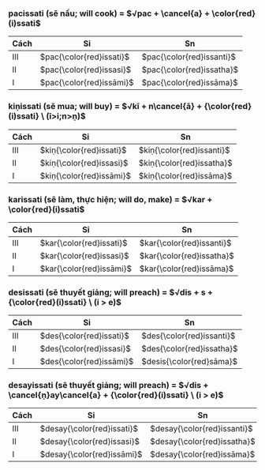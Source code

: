 ### $\textbf{pacissati}$ (sẽ nấu; will cook) = $√pac + \cancel{a} + \color{red}(i)ssati$

| Cách | Si                       | Sn                        |
| ---- | ------------------------ | ------------------------- |
| III  | $pac{\color{red}issati}$ | $pac{\color{red}issanti}$ |
| II   | $pac{\color{red}issasi}$ | $pac{\color{red}issatha}$ |
| I    | $pac{\color{red}issāmi}$ | $pac{\color{red}issāma}$  |

### $\textbf{kiṇissati}$ (sẽ mua; will buy) = $√kī + n\cancel{ā} + {\color{red}(i)ssati} \ (ī>i;n>ṇ)$

| Cách | Si                       | Sn                        |
| ---- | ------------------------ | ------------------------- |
| III  | $kiṇ{\color{red}issati}$ | $kiṇ{\color{red}issanti}$ |
| II   | $kiṇ{\color{red}issasi}$ | $kiṇ{\color{red}issatha}$ |
| I    | $kiṇ{\color{red}issāmi}$ | $kiṇ{\color{red}issāma}$  |

### $\textbf{karissati}$ (sẽ làm, thực hiện; will do, make) = $√kar + \color{red}(i)ssati$

| Cách | Si                       | Sn                        |
| ---- | ------------------------ | ------------------------- |
| III  | $kar{\color{red}issati}$ | $kar{\color{red}issanti}$ |
| II   | $kar{\color{red}issasi}$ | $kar{\color{red}issatha}$ |
| I    | $kar{\color{red}issāmi}$ | $kar{\color{red}issāma}$  |

### $\textbf{desissati}$ (sẽ thuyết giảng; will preach) = $√dis + s + {\color{red}(i)ssati} \ (i > e)$

| Cách | Si                       | Sn                        |
| ---- | ------------------------ | ------------------------- |
| III  | $des{\color{red}issati}$ | $des{\color{red}issanti}$ |
| II   | $des{\color{red}issasi}$ | $des{\color{red}issatha}$ |
| I    | $des{\color{red}issāmi}$ | $desis{\color{red}sāma}$  |

### $\textbf{desayissati}$ (sẽ thuyết giảng; will preach) = $√dis + \cancel{ṇ}ay\cancel{a} + {\color{red}(i)ssati} \ (i > e)$

| Cách | Si                         | Sn                          |
| ---- | -------------------------- | --------------------------- |
| III  | $desay{\color{red}issati}$ | $desay{\color{red}issanti}$ |
| II   | $desay{\color{red}issasi}$ | $desay{\color{red}issatha}$ |
| I    | $desay{\color{red}issāmi}$ | $desay{\color{red}issāma}$  |
